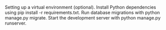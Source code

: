 Setting up a virtual environment (optional). 
Install Python dependencies using pip install -r requirements.txt. 
Run database migrations with python manage.py migrate. 
Start the development server with python manage.py runserver.
